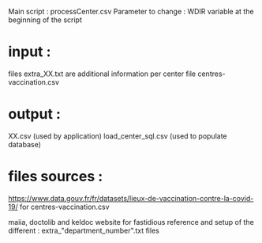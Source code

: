 Main script : processCenter.csv
Parameter to change : WDIR variable at the beginning of the script

# input :
files  extra_XX.txt are additional information per center
file centres-vaccination.csv

# output :
XX.csv (used by application)
load_center_sql.csv (used to populate database)




# files sources  :
https://www.data.gouv.fr/fr/datasets/lieux-de-vaccination-contre-la-covid-19/
for centres-vaccination.csv

maiia, doctolib and keldoc  website 
for fastidious reference and setup of the different :
extra_"department_number".txt files

